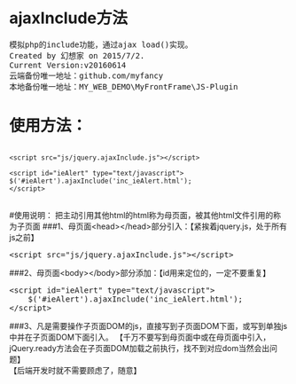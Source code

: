 # ajaxInclude方法
<pre>
模拟php的include功能，通过ajax load()实现。
Created by 幻想家 on 2015/7/2.
Current Version:v20160614
云端备份唯一地址：github.com/myfancy
本地备份唯一地址：MY_WEB_DEMO\MyFrontFrame\JS-Plugin
</pre>
# 使用方法：
<pre>
<code>
<<span>script src="js/jquery.ajaxInclude.js"</span>><<span>/script</span>>

<<span>script id="ieAlert" type="text/javascript"</span>>
<span>$('#ieAlert').ajaxInclude('inc_ieAlert.html');</span>
<<span>/script</span>>
</code>
</pre>

#使用说明：
把主动引用其他html的html称为母页面，被其他html文件引用的称为子页面
###1、母页面<<span>head</span>><<span>/head</span>>部分引入：【紧挨着jquery.js，处于所有js之前】
<pre>
<<span>script src="js/jquery.ajaxInclude.js"</span>><<span>/script</span>>
</pre>
 
###2、母页面<<span>body</span>><<span>/body</span>>部分添加：【id用来定位的，一定不要重复】
<pre>
<<span>script id="ieAlert" type="text/javascript"</span>>
    $('#ieAlert').ajaxInclude('inc_ieAlert.html');
<<span>/script</span>>
</pre>
###3、凡是需要操作子页面DOM的js，直接写到子页面DOM下面，或写到单独js中并在子页面DOM下面引入。
【千万不要写到母页面中或在母页面中引入，jQuery.ready方法会在子页面DOM加载之前执行，找不到对应dom当然会出问题】<br/>
【后端开发时就不需要顾虑了，随意】
